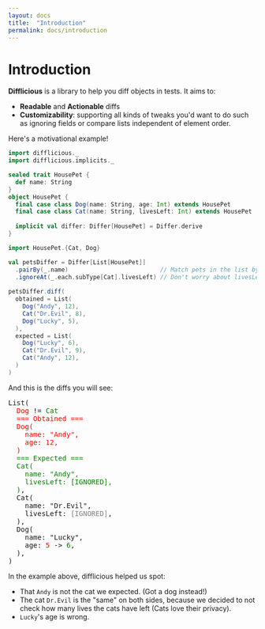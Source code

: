 ```yaml
---
layout: docs
title:  "Introduction"
permalink: docs/introduction
---
```


# Introduction

**Difflicious** is a library to help you diff objects in tests. It aims to:

* **Readable** and **Actionable** diffs
* **Customizability**: supporting all kinds of tweaks you'd want to do such as ignoring fields or compare lists independent of
  element order.
  
Here's a motivational example!

```scala mdoc:silent
import difflicious._
import difflicious.implicits._

sealed trait HousePet {
  def name: String
}
object HousePet {
  final case class Dog(name: String, age: Int) extends HousePet
  final case class Cat(name: String, livesLeft: Int) extends HousePet
  
  implicit val differ: Differ[HousePet] = Differ.derive
}

import HousePet.{Cat, Dog}

val petsDiffer = Differ[List[HousePet]]
  .pairBy(_.name)                          // Match pets in the list by name for comparison
  .ignoreAt(_.each.subType[Cat].livesLeft) // Don't worry about livesLeft for cats when comparing
  
petsDiffer.diff(
  obtained = List(
    Dog("Andy", 12),
    Cat("Dr.Evil", 8),
    Dog("Lucky", 5),
  ),
  expected = List(
    Dog("Lucky", 6),
    Cat("Dr.Evil", 9),
    Cat("Andy", 12),
  )
)
```

And this is the diffs you will see:

<pre class="diff-render">
List(
  <span style="color: red;">Dog</span> != <span style="color: green;">Cat</span>
  <span style="color: red;">=== Obtained ===
  Dog(
    name: "Andy",
    age: 12,
  )</span>
  <span style="color: green;">=== Expected ===
  Cat(
    name: "Andy",
    livesLeft: [IGNORED],
  )</span>,
  Cat(
    name: "Dr.Evil",
    livesLeft: <span style="color: gray;">[IGNORED]</span>,
  ),
  Dog(
    name: "Lucky",
    age: <span style="color: red;">5</span> -> <span style="color: green;">6</span>,
  ),
)
</pre>

In the example above, difflicious helped us spot:

* That `Andy` is not the cat we expected. (Got a dog instead!)
* The cat `Dr.Evil` is the "same" on both sides, because we decided to not check how many lives 
  the cats have left (Cats love their privacy).
* `Lucky`'s age is wrong.
